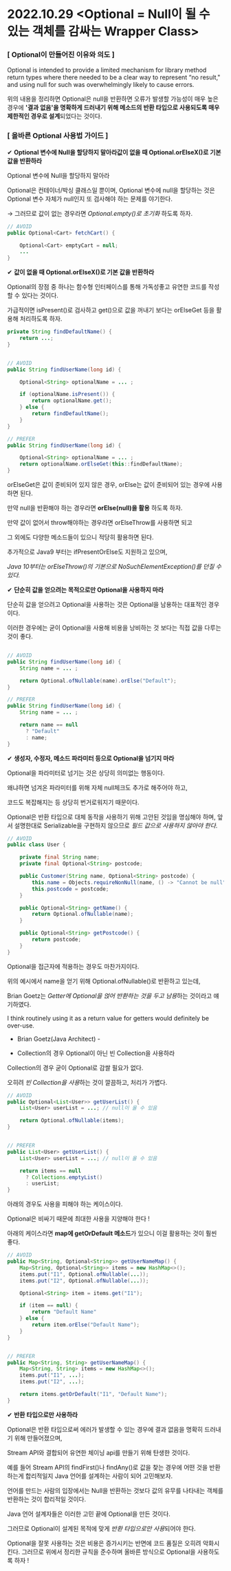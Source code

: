 # 2022.10.29 <Optional = Null이 될 수 있는 객체를 감싸는 Wrapper Class>

### [ Optional이 만들어진 이유와 의도 ]

Optional is intended to provide a limited mechanism for library method return types where there needed to be a clear way to represent “no result," and using null for such was overwhelmingly likely to cause errors.

위의 내용을 정리하면 Optional은 null을 반환하면 오류가 발생할 가능성이 매우 높은 경우에 **'결과 없음'을 명확하게 드러내기 위해 메소드의 반환 타입으로 사용되도록 매우 제한적인 경우로 설계**되었다는 것이다. 

### [ 올바른 Optional 사용법 가이드 ]

✔ **Optional 변수에 Null을 할당하지 말아라값이 없을 때 Optional.orElseX()로 기본 값을 반환하라**

Optional 변수에 Null을 할당하지 말아라

Optional은 컨테이너/박싱 클래스일 뿐이며, Optional 변수에 null을 할당하는 것은 Optional 변수 자체가 null인지 또 검사해야 하는 문제를 야기한다. 

→ 그러므로 값이 없는 경우라면 *Optional.empty()로 초기화* 하도록 하자. 

```java
// AVOID
public Optional<Cart> fetchCart() {

    Optional<Cart> emptyCart = null;
    ...
}
```


✔ **값이 없을 때 Optional.orElseX()로 기본 값을 반환하라**

Optional의 장점 중 하나는 함수형 인터페이스를 통해 가독성좋고 유연한 코드를 작성할 수 있다는 것이다. 

가급적이면 isPresent()로 검사하고 get()으로 값을 꺼내기 보다는 orElseGet 등을 활용해 처리하도록 하자.

```java
private String findDefaultName() {
    return ...;
}


// AVOID
public String findUserName(long id) {

    Optional<String> optionalName = ... ;

    if (optionalName.isPresent()) {
        return optionalName.get();
    } else {
        return findDefaultName();
    }
}

// PREFER
public String findUserName(long id) {

    Optional<String> optionalName = ... ;
    return optionalName.orElseGet(this::findDefaultName);
}
```

orElseGet은 값이 준비되어 있지 않은 경우, orElse는 값이 준비되어 있는 경우에 사용하면 된다. 

만약 null을 반환해야 하는 경우라면 **orElse(null)을 활용** 하도록 하자. 

만약 값이 없어서 throw해야하는 경우라면 orElseThrow를 사용하면 되고 

그 외에도 다양한 메소드들이 있으니 적당히 활용하면 된다.

추가적으로 Java9 부터는 ifPresentOrElse도 지원하고 있으며,

*Java 10부터는 orElseThrow()의 기본으로 NoSuchElementException()를 던질 수 있다.*



✔ **단순히 값을 얻으려는 목적으로만 Optional을 사용하지 마라**

단순히 값을 얻으려고 Optional을 사용하는 것은 Optional을 남용하는 대표적인 경우이다. 

이러한 경우에는 굳이 Optional을 사용해 비용을 낭비하는 것 보다는 직접 값을 다루는 것이 좋다.

```java

// AVOID
public String findUserName(long id) {
    String name = ... ;

    return Optional.ofNullable(name).orElse("Default");
}

// PREFER
public String findUserName(long id) {
    String name = ... ;

    return name == null
      ? "Default"
      : name;
}
```


✔ **생성자, 수정자, 메소드 파라미터 등으로 Optional을 넘기지 마라**

Optional을 파라미터로 넘기는 것은 상당히 의미없는 행동이다. 

왜냐하면 넘겨온 파라미터를 위해 자체 null체크도 추가로 해주어야 하고,

코드도 복잡해지는 등 상당히 번거로워지기 때문이다. 

Optional은 반환 타입으로 대체 동작을 사용하기 위해 고안된 것임을 명심해야 하며, 앞서 설명한대로 Serializable을 구현하지 않으므로 *필드 값으로 사용하지 않아야 한다*.

```java
// AVOID
public class User {

    private final String name;
    private final Optional<String> postcode;

    public Customer(String name, Optional<String> postcode) {
        this.name = Objects.requireNonNull(name, () -> "Cannot be null");
        this.postcode = postcode;
    }

    public Optional<String> getName() {
        return Optional.ofNullable(name);
    }

    public Optional<String> getPostcode() {
        return postcode;
    }
}
```

Optional을 접근자에 적용하는 경우도 마찬가지이다. 

위의 예시에서 name을 얻기 위해 Optional.ofNullable()로 반환하고 있는데, 

Brian Goetz는 *Getter에 Optional을 얹어 반환하는 것을 두고 남용*하는 것이라고 얘기하였다.

I think routinely using it as a return value for getters would definitely be over-use.
- Brian Goetz(Java Architect) -

- Collection의 경우 Optional이 아닌 빈 Collection을 사용하라

Collection의 경우 굳이 Optional로 감쌀 필요가 없다. 

오히려 *빈 Collection을 사용*하는 것이 깔끔하고, 처리가 가볍다.

```java
// AVOID
public Optional<List<User>> getUserList() {
    List<User> userList = ...; // null이 올 수 있음

    return Optional.ofNullable(items);
}


// PREFER
public List<User> getUserList() {
    List<User> userList = ...; // null이 올 수 있음

    return items == null
      ? Collections.emptyList()
      : userList;
}
```

아래의 경우도 사용을 피해야 하는 케이스이다. 

Optional은 비싸기 때문에 최대한 사용을 지양해야 한다 !

아래의 케이스라면 **map에 getOrDefault 메소드**가 있으니 이걸 활용하는 것이 훨씬 좋다.

```java
// AVOID
public Map<String, Optional<String>> getUserNameMap() {
    Map<String, Optional<String>> items = new HashMap<>();
    items.put("I1", Optional.ofNullable(...));
    items.put("I2", Optional.ofNullable(...));

    Optional<String> item = items.get("I1");

    if (item == null) {
        return "Default Name"
    } else {
        return item.orElse("Default Name");
    }
}


// PREFER
public Map<String, String> getUserNameMap() {
    Map<String, String> items = new HashMap<>();
    items.put("I1", ...);
    items.put("I2", ...);

    return items.getOrDefault("I1", "Default Name");
}
```

✔ **반환 타입으로만 사용하라**

Optional은 반환 타입으로써 에러가 발생할 수 있는 경우에 결과 없음을 명확히 드러내기 위해 만들어졌으며, 

Stream API와 결합되어 유연한 체이닝 api를 만들기 위해 탄생한 것이다. 

예를 들어 Stream API의 findFirst()나 findAny()로 값을 찾는 경우에 어떤 것을 반환하는게 합리적일지 Java 언어를 설계하는 사람이 되어 고민해보자. 

언어를 만드는 사람의 입장에서는 Null을 반환하는 것보다 값의 유무를 나타내는 객체를 반환하는 것이 합리적일 것이다. 

Java 언어 설계자들은 이러한 고민 끝에 Optional을 만든 것이다.

그러므로 Optional이 설계된 목적에 맞게 *반환 타입으로만 사용*되어야 한다.

Optional을 잘못 사용하는 것은 비용은 증가시키는 반면에 코드 품질은 오히려 악화시킨다. 
그러므로 위에서 정리한 규칙을 준수하며 올바른 방식으로 Optional을 사용하도록 하자 !
